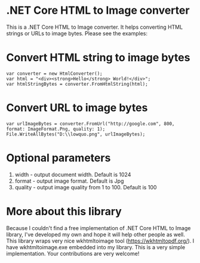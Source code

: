 # .NET Core HTML to Image converter

This is a .NET Core HTML to Image converter. It helps converting HTML strings or URLs to image bytes. Please see the examples:

# Convert HTML string to image bytes
```
var converter = new HtmlConverter();
var html = "<div><strong>Hello</strong> World!</div>";
var htmlStringBytes = converter.FromHtmlString(html);
```
            
# Convert URL to image bytes
```
var urlImageBytes = converter.FromUrl("http://google.com", 800, format: ImageFormat.Png, quality: 1);
File.WriteAllBytes("D:\\lowquo.png", urlImageBytes);
```

# Optional parameters
1. width - output document width. Default is 1024
2. format - output image format. Default is Jpg
3. quality - output image quality from 1 to 100. Default is 100

# More about this library
Because I couldn't find a free implementation of .NET Core HTML to Image library, I've developed my own and hope it will help other people as well. This library wraps very nice wkhtmltoimage tool (https://wkhtmltopdf.org/). I have wkhtmltoimage.exe embedded into my library. This is a very simple implementation. Your contributions are very welcome!
